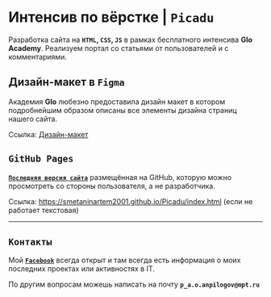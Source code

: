 # Интенсив по вёрстке | **`Picadu`**
Разработка сайта на **`HTML`, `CSS`, `JS`** в рамках бесплатного интенсива **Glo Academy**.
Реализуем портал со статьями от пользователей и с комментариями.

## Дизайн-макет в `Figma`
Академия **Glo** любезно предоставила дизайн макет в котором подробнейшим образом описаны все элементы дизайна страниц нашего сайта.

Ссылка: [Дизайн-макет](https://www.figma.com/file/inz2zdmJLAwM7HXqPf25F4/Pikadu)

## `GitHub Pages`

[**`Последняя версия сайта`**](https://smetaninartem2001.github.io/Picadu/index.html) размещённая на GitHub, которую можно просмотреть со стороны пользователя, а не разработчика.

Ссылка: https://smetaninartem2001.github.io/Picadu/index.html (если не работает текстовая)

____
## `Контакты`

Мой [**`Facebook`**](https://www.facebook.com/profile.php?id=100056203089338) всегда открыт и там всегда есть информация о моих последних проектах или активностях в IT.

По другим вопросам можешь написать на почту **`p_a.o.anpilogov@mpt.ru`**
